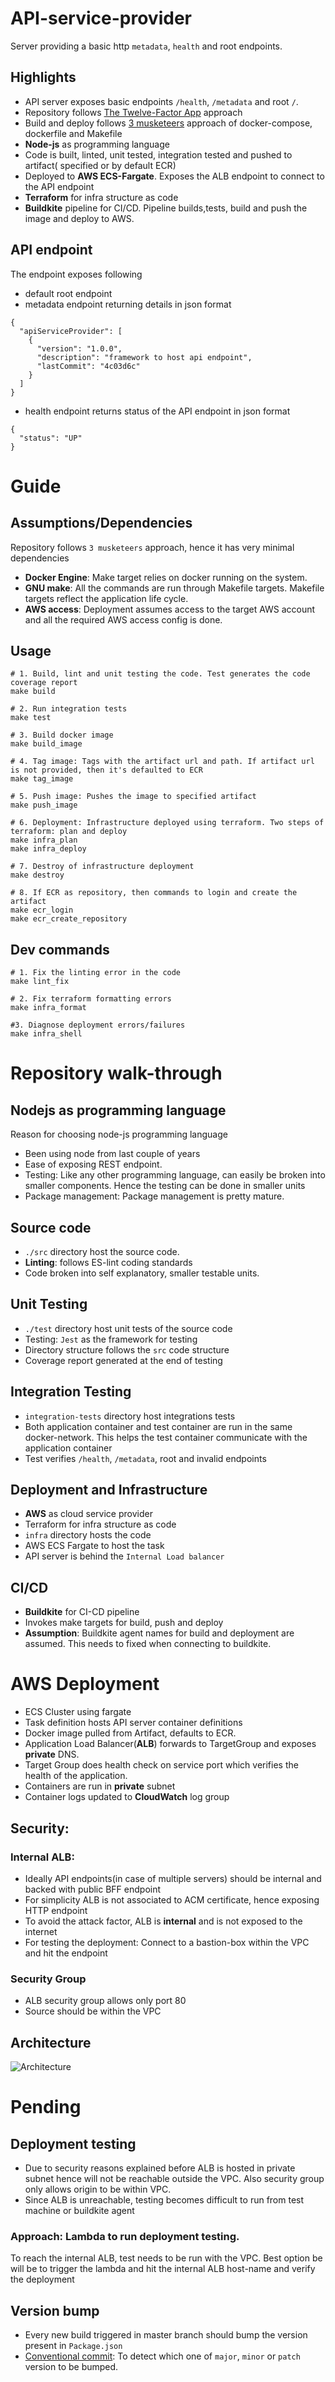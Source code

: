 # API-service-provider
Server providing a basic http  `metadata`, `health` and root endpoints. 
## Highlights
- API server exposes basic endpoints `/health`, `/metadata` and root `/`.
- Repository follows [The Twelve-Factor App](https://12factor.net) approach
- Build and deploy follows [3 musketeers](https://amaysim.engineering/the-3-musketeers-how-make-docker-and-compose-enable-us-to-release-many-times-a-day-e92ca816ef17) approach of docker-compose, dockerfile and Makefile
- **Node-js** as programming language
- Code is built, linted, unit tested, integration tested and pushed to artifact( specified or by default ECR)
- Deployed to **AWS ECS-Fargate**. Exposes the ALB endpoint to connect to the API endpoint
- **Terraform** for infra structure as code 
- **Buildkite** pipeline for CI/CD. Pipeline builds,tests, build and push the image and deploy to AWS.

## API endpoint
The endpoint exposes following 
- default root endpoint 
- metadata endpoint returning details in json format
```
{
  "apiServiceProvider": [
    {
      "version": "1.0.0",
      "description": "framework to host api endpoint",
      "lastCommit": "4c03d6c"
    }
  ]
}
```
- health endpoint returns status of the API endpoint in json format
```
{
  "status": "UP"
}
```

# Guide
## Assumptions/Dependencies
Repository follows `3 musketeers` approach, hence it has very minimal dependencies
* **Docker Engine**: Make target relies on docker running on the system.
* **GNU make**: All the commands are run through Makefile targets. Makefile targets reflect the application life cycle.
* **AWS access**: Deployment assumes access to the target AWS account and all the required AWS access config is done.
## Usage

```
# 1. Build, lint and unit testing the code. Test generates the code coverage report
make build

# 2. Run integration tests
make test

# 3. Build docker image
make build_image

# 4. Tag image: Tags with the artifact url and path. If artifact url is not provided, then it's defaulted to ECR
make tag_image

# 5. Push image: Pushes the image to specified artifact
make push_image

# 6. Deployment: Infrastructure deployed using terraform. Two steps of terraform: plan and deploy
make infra_plan
make infra_deploy

# 7. Destroy of infrastructure deployment
make destroy

# 8. If ECR as repository, then commands to login and create the artifact
make ecr_login
make ecr_create_repository
```

## Dev commands

```
# 1. Fix the linting error in the code
make lint_fix

# 2. Fix terraform formatting errors
make infra_format

#3. Diagnose deployment errors/failures
make infra_shell
```

# Repository walk-through
## Nodejs as programming language
Reason for choosing node-js programming language
* Been using node from last couple of years
* Ease of exposing REST endpoint. 
* Testing: Like any other programming language, can easily be broken into smaller components. Hence the testing can be done in smaller units
* Package management: Package management is pretty mature.

## Source code

* `./src` directory host the source code.
* **Linting**: follows ES-lint coding standards
* Code broken into self explanatory, smaller testable units.
## Unit Testing
* `./test` directory host unit tests of the source code
* Testing: `Jest` as the framework for testing
* Directory structure follows the `src` code structure
* Coverage report generated at the end of testing

## Integration Testing
* `integration-tests` directory host integrations tests
* Both application container and test container are run in the same docker-network. This helps the test container communicate with the application container
* Test verifies `/health`, `/metadata`, root and invalid endpoints

## Deployment and Infrastructure 
* **AWS** as cloud service provider
* Terraform for infra structure as code
* `infra` directory hosts the code
* AWS ECS Fargate to host the task
* API server is behind the `Internal Load balancer`

## CI/CD

* **Buildkite** for CI-CD pipeline
* Invokes make targets for build, push and deploy
* **Assumption**: Buildkite agent names for build and deployment are assumed. This needs to fixed when connecting to buildkite.

# AWS Deployment

- ECS Cluster using fargate
- Task definition hosts API server container definitions
- Docker image pulled from Artifact, defaults to ECR.
- Application Load Balancer(**ALB**) forwards to TargetGroup and exposes **private** DNS.
- Target Group does health check on service port which verifies the health of the application.
- Containers are run in **private** subnet
- Container logs updated to **CloudWatch** log group

## Security:

### Internal ALB: 
- Ideally API endpoints(in case of multiple servers) should be internal and backed with public BFF endpoint
- For simplicity ALB is not associated to ACM certificate, hence exposing HTTP endpoint
- To avoid the attack factor, ALB is **internal** and is not exposed to the internet
- For testing the deployment: Connect to a bastion-box within the VPC and hit the endpoint

### Security Group
- ALB security group allows only port 80
- Source should be within the VPC


## Architecture

![Architecture](./docs/Arch-Capture.png)
                
# Pending

## Deployment testing

* Due to security reasons explained before ALB is hosted in private subnet hence will not be reachable outside the VPC.  Also security group only allows origin to be within VPC.
* Since ALB is unreachable, testing becomes difficult to run from test machine or buildkite agent

### Approach: Lambda to run deployment testing.
To reach the internal ALB, test needs to be run with the VPC. Best option be will be to trigger the lambda and hit the internal ALB host-name and verify the deployment


## Version bump

* Every new build triggered in master branch should bump the version present in `Package.json`
* [Conventional commit](https://www.conventionalcommits.org/en/v1.0.0/): To detect which one of `major`, `minor` or `patch` version to be bumped. 
